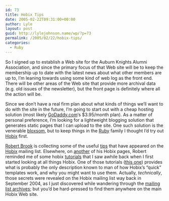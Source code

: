 ```yaml
---
id: 73
title: Hobix Tips
date: 2005-02-22T09:31:00+00:00
author: Lyle
layout: post
guid: http://lylejohnson.name/wp/?p=73
permalink: /2005/02/22/hobix-tips/
categories:
  - Ruby
---
```

So I signed up to establish a Web site for the Auburn Knights Alumni Association, and since the primary focus of that Web site will be to keep the membership up to date with the latest news about what other members are up to, I&#8217;m leaning towards using some kind of web log as the front end. There will be other areas of the Web site that provide more archival data (e.g. old issues of the newsletter), but the front page is definitely where all the action will be.

Since we don&#8217;t have a real firm plan about what kinds of things we&#8217;ll want to do with the site in the future, I&#8217;m going to start out with a cheap hosting solution (most likely [GoDaddy.com](http://godaddy.com)&#8216;s $3.95/month plan). As a matter of personal preference, I&#8217;m looking for a lightweight blogging solution that generates static pages that I can upload to the site. One such solution is the venerable [bloxsom](http://www.blosxom.com/), but to keep things in the [Ruby](http://www.ruby-lang.org) family I thought I&#8217;d try out [Hobix](http://hobix.com) first.

[Robert Brook](http://robertbrook.com/) is collecting some of the useful [tips](http://robertbrook.com/hobix/tips.html) that have appeared on the [Hobix](http://hobix.com) mailing list. Elsewhere, on [another](http://robertbrook.com/hobix.html) of his Hobix pages, Robert reminded me of some hobix [tutorials](http://sl33p3r.free.fr/hobix-tutorials/hobix-tutorials.html) that I saw awhile back when I first started looking at all things Hobix. One of those tutorials ([this one](http://sl33p3r.free.fr/hobix-tutorials/hobix-tut-2-en.html)) provides what is probably the only description known to man of how Hobix&#8217;s &#8220;quick&#8221; templates work, and why you might want to use them. Actually, _technically_, those secrets were revealed on the Hobix mailing list way back in September 2004, as I just discovered while wandering through the [mailing list archives](http://rubyforge.org/pipermail/hobix-is-the-way/); but you&#8217;d be hard-pressed to find them anywhere on the main Hobix Web site.